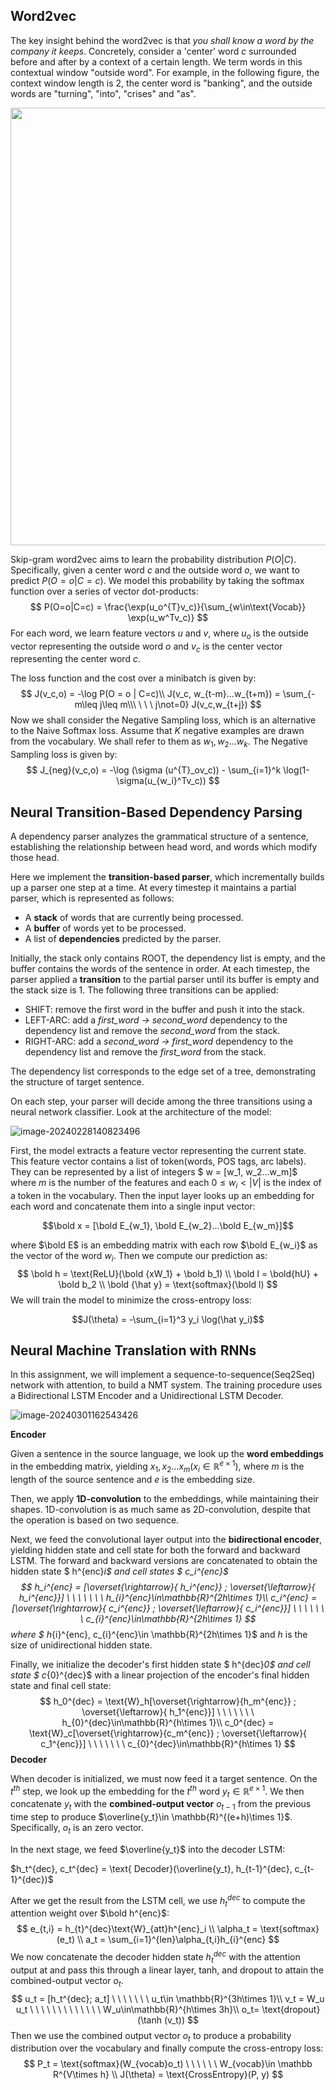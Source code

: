 ## Word2vec

The key insight behind the word2vec is that *you shall know a word by the company it keeps*. Concretely, consider a 'center' word $c$ surrounded before and after by a context of a certain length. We term words in this contextual window "outside word". For example, in the following figure, the context window length is $2$, the center word is "banking", and the outside words are "turning", "into", "crises" and "as". 

<img src = "C:\Users\16549\AppData\Roaming\Typora\typora-user-images\image-20240228153213259.png" width = 700>

Skip-gram word2vec aims to learn the probability distribution $P(O|C)$. Specifically, given a center word $c$ and the outside word $o$, we want to predict $P(O=o|C=c)$. We model this probability by taking the softmax function over a series of vector dot-products: 
$$
P(O=o|C=c) = \frac{\exp(u_o^{T}v_c)}{\sum_{w\in\text{Vocab}} \exp(u_w^Tv_c)}
$$
For each word, we learn feature vectors $u$ and $v$, where $u_o$ is the outside vector representing the outside word $o$ and $v_c$ is the center vector representing the center word $c$. 

The loss function and the cost over a minibatch is given by: 
$$
J(v_c,o) = -\log P(O = o | C=c)\\
J(v_c, w_{t-m}...w_{t+m}) = \sum_{-m\leq j\leq m\\\ \ \ \ j\not=0} J(v_c,w_{t+j})
$$
Now we shall consider the Negative Sampling loss, which is an alternative to the Naive Softmax loss. Assume that $K$ negative examples are drawn from the vocabulary. We shall refer to them as $w_1, w_2...w_k$. The Negative Sampling loss is given by: 
$$
J_{neg}(v_c,o) = -\log (\sigma (u^{T}_ov_c)) - \sum_{i=1}^k \log(1-\sigma(u_{w_i}^Tv_c))
$$

## Neural Transition-Based Dependency Parsing

A dependency parser analyzes the grammatical structure of a sentence, establishing the relationship between head word, and words which modify those head. 

Here we implement the **transition-based parser**, which incrementally builds up a parser one step at a time. At every timestep it maintains a partial parser, which is represented as follows: 

- A **stack** of words that are currently being processed. 
- A **buffer** of words yet to be processed. 
- A list of **dependencies** predicted by the parser. 

Initially, the stack only contains ROOT, the dependency list is empty, and the buffer contains the words of the sentence in order. At each timestep, the parser applied a **transition** to the partial parser until its buffer is empty and the stack size is $1$. The following three transitions can be applied: 

- SHIFT: remove the first word in the buffer and push it into the stack. 
- LEFT-ARC: add a *first_word -> second_word* dependency to the dependency list and remove the *second_word* from the stack. 
- RIGHT-ARC: add a *second_word -> first_word* dependency to the dependency list and remove the *first_word* from the stack. 

The dependency list corresponds to the edge set of a tree, demonstrating the structure of target sentence. 

On each step, your parser will decide among the three transitions using a neural network classifier. Look at the architecture of the model: 

![image-20240228140823496](C:\Users\16549\AppData\Roaming\Typora\typora-user-images\image-20240228140823496.png)

First, the model extracts a feature vector representing the current state. This feature vector contains a list of token(words, POS tags, arc labels). They can be represented by a list of integers $ w = [w_1, w_2...w_m]$ where $m$ is the number of the features and each $0\leq w_i<|V|$ is the index of a token in the vocabulary. Then the input layer looks up an embedding for each word and concatenate them into a single input vector: 

$$\bold x = [\bold E_{w_1}, \bold E_{w_2}...\bold E_{w_m}]$$

where $\bold E$ is an embedding matrix with each row $\bold E_{w_i}$ as the vector of the word $w_i$. Then we compute our prediction as: 
$$
\bold h = \text{ReLU}(\bold {xW_1} + \bold b_1) \\
\bold l = \bold{hU} + \bold b_2 \\ 
\bold {\hat y} = \text{softmax}(\bold l)
$$
We will train the model to minimize the cross-entropy loss: 

$$J(\theta) = -\sum_{i=1}^3 y_i \log(\hat y_i)$$

## Neural Machine Translation with RNNs

In this assignment, we will implement a sequence-to-sequence(Seq2Seq) network with attention, to build a NMT system. The training procedure uses a Bidirectional LSTM Encoder and a Unidirectional LSTM Decoder. 

![image-20240301162543426](C:\Users\16549\AppData\Roaming\Typora\typora-user-images\image-20240301162543426.png)

**Encoder**

Given a sentence in the source language, we look up the **word embeddings** in the embedding matrix, yielding $x_1, x_2...x_m(x_i\in \mathbb{R}^{e\times 1})$, where $m$ is the length of the source sentence and $e$ is the embedding size. 

Then, we apply **1D-convolution** to the embeddings, while maintaining their shapes. 1D-convolution is as much same as 2D-convolution, despite that the operation is based on two sequence. 

Next, we feed the convolutional layer output into the **bidirectional encoder**, yielding hidden state and cell state for both the forward and backward LSTM. The forward and backward versions are concatenated to obtain the hidden state $ h^{enc}_i$ and cell states $ c_i^{enc}$
$$
h_i^{enc} = [\overset{\rightarrow}{ h_i^{enc}} ; \overset{\leftarrow}{ h_i^{enc}}] \ \ \ \ \ \ \ h_{i}^{enc}\in\mathbb{R}^{2h\times 1}\\
 c_i^{enc} = [\overset{\rightarrow}{ c_i^{enc}} ; \overset{\leftarrow}{ c_i^{enc}}] \ \ \ \ \ \ \ c_{i}^{enc}\in\mathbb{R}^{2h\times 1}
$$
where $ h_{i}^{enc}, c_{i}^{enc}\in \mathbb{R}^{2h\times 1}$ and $h$ is the size of unidirectional hidden state. 

Finally, we initialize the decoder's first hidden state $ h^{dec}_0$ and cell state $ c_{0}^{dec}$ with a linear projection of the encoder's final hidden state and final cell state: 
$$
h_0^{dec} = \text{W}_h[\overset{\rightarrow}{h_m^{enc}} ; \overset{\leftarrow}{ h_1^{enc}}] \ \ \ \ \ \ \ h_{0}^{dec}\in\mathbb{R}^{h\times 1}\\
c_0^{dec} = \text{W}_c[\overset{\rightarrow}{c_m^{enc}} ; \overset{\leftarrow}{ c_1^{enc}}] \ \ \ \ \ \ \ c_{0}^{dec}\in\mathbb{R}^{h\times 1}
$$
**Decoder**

When decoder is initialized, we must now feed it a target sentence. On the $t^{th}$ step,  we look up the embedding for the $t^{th}$ word $y_t\in \mathbb{R}^{e\times 1}$. We then concatenate $y_t$ with the **combined-output vector** $o_{t-1}$ from the previous time step to produce $\overline{y_t}\in \mathbb{R}^{(e+h)\times 1}$. Specifically, $o_t$ is an zero vector.

In the next stage, we feed $\overline{y_t}$ into the decoder LSTM:

$h_t^{dec}, c_t^{dec} = \text{ Decoder}(\overline{y_t}, h_{t-1}^{dec}, c_{t-1}^{dec})$

After we get the result from the LSTM cell, we use $h_{t}^{dec}$ to compute the attention weight over $\bold h^{enc}$: 
$$
e_{t,i} = h_{t}^{dec}\text{W}_{att}h^{enc}_i \\
\alpha_t = \text{softmax}(e_t) \\ 
a_t = \sum_{i=1}^{len}\alpha_{t,i}h_{i}^{enc}
$$
We now concatenate the decoder hidden state $h_{t}^{dec}$ with the attention output at and pass this through a linear layer, tanh, and dropout to attain the combined-output vector $o_t$. 
$$
u_t = [h_t^{dec}; a_t] \ \ \ \ \ \ \ u_t\in \mathbb{R}^{3h\times 1}\\ 
v_t = W_u u_t \ \ \ \ \ \ \ \ \ \ \ \ \ W_u\in\mathbb{R}^{h\times 3h}\\
o_t= \text{dropout}(\tanh (v_t))
$$
Then we use the combined output vector $o_t$ to produce a probability distribution over the vocabulary and finally compute the cross-entropy loss: 
$$
P_t = \text{softmax}(W_{vocab}o_t) \ \ \ \ \ \ W_{vocab}\in \mathbb R^{V\times h} \\ 
J(\theta) = \text{CrossEntropy}(P, y)
$$